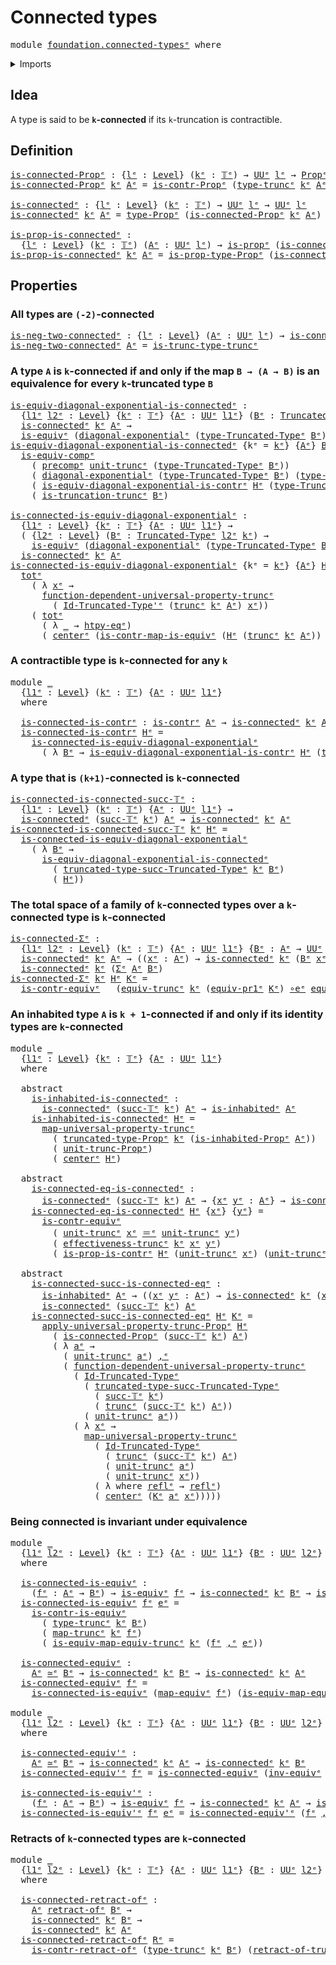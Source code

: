 # Connected types

<pre class="Agda"><a id="28" class="Keyword">module</a> <a id="35" href="foundation.connected-types%25E1%25B5%2589.html" class="Module">foundation.connected-typesᵉ</a> <a id="63" class="Keyword">where</a>
</pre>
<details><summary>Imports</summary>

<pre class="Agda"><a id="119" class="Keyword">open</a> <a id="124" class="Keyword">import</a> <a id="131" href="foundation.contractible-types%25E1%25B5%2589.html" class="Module">foundation.contractible-typesᵉ</a>
<a id="162" class="Keyword">open</a> <a id="167" class="Keyword">import</a> <a id="174" href="foundation.dependent-pair-types%25E1%25B5%2589.html" class="Module">foundation.dependent-pair-typesᵉ</a>
<a id="207" class="Keyword">open</a> <a id="212" class="Keyword">import</a> <a id="219" href="foundation.diagonal-maps-of-types%25E1%25B5%2589.html" class="Module">foundation.diagonal-maps-of-typesᵉ</a>
<a id="254" class="Keyword">open</a> <a id="259" class="Keyword">import</a> <a id="266" href="foundation.function-extensionality%25E1%25B5%2589.html" class="Module">foundation.function-extensionalityᵉ</a>
<a id="302" class="Keyword">open</a> <a id="307" class="Keyword">import</a> <a id="314" href="foundation.functoriality-truncation%25E1%25B5%2589.html" class="Module">foundation.functoriality-truncationᵉ</a>
<a id="351" class="Keyword">open</a> <a id="356" class="Keyword">import</a> <a id="363" href="foundation.inhabited-types%25E1%25B5%2589.html" class="Module">foundation.inhabited-typesᵉ</a>
<a id="391" class="Keyword">open</a> <a id="396" class="Keyword">import</a> <a id="403" href="foundation.propositional-truncations%25E1%25B5%2589.html" class="Module">foundation.propositional-truncationsᵉ</a>
<a id="441" class="Keyword">open</a> <a id="446" class="Keyword">import</a> <a id="453" href="foundation.propositions%25E1%25B5%2589.html" class="Module">foundation.propositionsᵉ</a>
<a id="478" class="Keyword">open</a> <a id="483" class="Keyword">import</a> <a id="490" href="foundation.truncations%25E1%25B5%2589.html" class="Module">foundation.truncationsᵉ</a>
<a id="514" class="Keyword">open</a> <a id="519" class="Keyword">import</a> <a id="526" href="foundation.type-arithmetic-dependent-pair-types%25E1%25B5%2589.html" class="Module">foundation.type-arithmetic-dependent-pair-typesᵉ</a>
<a id="575" class="Keyword">open</a> <a id="580" class="Keyword">import</a> <a id="587" href="foundation.universe-levels%25E1%25B5%2589.html" class="Module">foundation.universe-levelsᵉ</a>

<a id="616" class="Keyword">open</a> <a id="621" class="Keyword">import</a> <a id="628" href="foundation-core.constant-maps%25E1%25B5%2589.html" class="Module">foundation-core.constant-mapsᵉ</a>
<a id="659" class="Keyword">open</a> <a id="664" class="Keyword">import</a> <a id="671" href="foundation-core.contractible-maps%25E1%25B5%2589.html" class="Module">foundation-core.contractible-mapsᵉ</a>
<a id="706" class="Keyword">open</a> <a id="711" class="Keyword">import</a> <a id="718" href="foundation-core.equivalences%25E1%25B5%2589.html" class="Module">foundation-core.equivalencesᵉ</a>
<a id="748" class="Keyword">open</a> <a id="753" class="Keyword">import</a> <a id="760" href="foundation-core.functoriality-dependent-pair-types%25E1%25B5%2589.html" class="Module">foundation-core.functoriality-dependent-pair-typesᵉ</a>
<a id="812" class="Keyword">open</a> <a id="817" class="Keyword">import</a> <a id="824" href="foundation-core.identity-types%25E1%25B5%2589.html" class="Module">foundation-core.identity-typesᵉ</a>
<a id="856" class="Keyword">open</a> <a id="861" class="Keyword">import</a> <a id="868" href="foundation-core.precomposition-functions%25E1%25B5%2589.html" class="Module">foundation-core.precomposition-functionsᵉ</a>
<a id="910" class="Keyword">open</a> <a id="915" class="Keyword">import</a> <a id="922" href="foundation-core.retracts-of-types%25E1%25B5%2589.html" class="Module">foundation-core.retracts-of-typesᵉ</a>
<a id="957" class="Keyword">open</a> <a id="962" class="Keyword">import</a> <a id="969" href="foundation-core.truncated-types%25E1%25B5%2589.html" class="Module">foundation-core.truncated-typesᵉ</a>
<a id="1002" class="Keyword">open</a> <a id="1007" class="Keyword">import</a> <a id="1014" href="foundation-core.truncation-levels%25E1%25B5%2589.html" class="Module">foundation-core.truncation-levelsᵉ</a>
</pre>
</details>

## Idea

A type is said to be **`k`-connected** if its `k`-truncation is contractible.

## Definition

<pre class="Agda"><a id="is-connected-Propᵉ"></a><a id="1177" href="foundation.connected-types%25E1%25B5%2589.html#1177" class="Function">is-connected-Propᵉ</a> <a id="1196" class="Symbol">:</a> <a id="1198" class="Symbol">{</a><a id="1199" href="foundation.connected-types%25E1%25B5%2589.html#1199" class="Bound">lᵉ</a> <a id="1202" class="Symbol">:</a> <a id="1204" href="Agda.Primitive.html#742" class="Postulate">Level</a><a id="1209" class="Symbol">}</a> <a id="1211" class="Symbol">(</a><a id="1212" href="foundation.connected-types%25E1%25B5%2589.html#1212" class="Bound">kᵉ</a> <a id="1215" class="Symbol">:</a> <a id="1217" href="foundation-core.truncation-levels%25E1%25B5%2589.html#523" class="Datatype">𝕋ᵉ</a><a id="1219" class="Symbol">)</a> <a id="1221" class="Symbol">→</a> <a id="1223" href="Agda.Primitive.html#429" class="Primitive">UUᵉ</a> <a id="1227" href="foundation.connected-types%25E1%25B5%2589.html#1199" class="Bound">lᵉ</a> <a id="1230" class="Symbol">→</a> <a id="1232" href="foundation-core.propositions%25E1%25B5%2589.html#1181" class="Function">Propᵉ</a> <a id="1238" href="foundation.connected-types%25E1%25B5%2589.html#1199" class="Bound">lᵉ</a>
<a id="1241" href="foundation.connected-types%25E1%25B5%2589.html#1177" class="Function">is-connected-Propᵉ</a> <a id="1260" href="foundation.connected-types%25E1%25B5%2589.html#1260" class="Bound">kᵉ</a> <a id="1263" href="foundation.connected-types%25E1%25B5%2589.html#1263" class="Bound">Aᵉ</a> <a id="1266" class="Symbol">=</a> <a id="1268" href="foundation.contractible-types%25E1%25B5%2589.html#1077" class="Function">is-contr-Propᵉ</a> <a id="1283" class="Symbol">(</a><a id="1284" href="foundation.truncations%25E1%25B5%2589.html#1320" class="Postulate">type-truncᵉ</a> <a id="1296" href="foundation.connected-types%25E1%25B5%2589.html#1260" class="Bound">kᵉ</a> <a id="1299" href="foundation.connected-types%25E1%25B5%2589.html#1263" class="Bound">Aᵉ</a><a id="1301" class="Symbol">)</a>

<a id="is-connectedᵉ"></a><a id="1304" href="foundation.connected-types%25E1%25B5%2589.html#1304" class="Function">is-connectedᵉ</a> <a id="1318" class="Symbol">:</a> <a id="1320" class="Symbol">{</a><a id="1321" href="foundation.connected-types%25E1%25B5%2589.html#1321" class="Bound">lᵉ</a> <a id="1324" class="Symbol">:</a> <a id="1326" href="Agda.Primitive.html#742" class="Postulate">Level</a><a id="1331" class="Symbol">}</a> <a id="1333" class="Symbol">(</a><a id="1334" href="foundation.connected-types%25E1%25B5%2589.html#1334" class="Bound">kᵉ</a> <a id="1337" class="Symbol">:</a> <a id="1339" href="foundation-core.truncation-levels%25E1%25B5%2589.html#523" class="Datatype">𝕋ᵉ</a><a id="1341" class="Symbol">)</a> <a id="1343" class="Symbol">→</a> <a id="1345" href="Agda.Primitive.html#429" class="Primitive">UUᵉ</a> <a id="1349" href="foundation.connected-types%25E1%25B5%2589.html#1321" class="Bound">lᵉ</a> <a id="1352" class="Symbol">→</a> <a id="1354" href="Agda.Primitive.html#429" class="Primitive">UUᵉ</a> <a id="1358" href="foundation.connected-types%25E1%25B5%2589.html#1321" class="Bound">lᵉ</a>
<a id="1361" href="foundation.connected-types%25E1%25B5%2589.html#1304" class="Function">is-connectedᵉ</a> <a id="1375" href="foundation.connected-types%25E1%25B5%2589.html#1375" class="Bound">kᵉ</a> <a id="1378" href="foundation.connected-types%25E1%25B5%2589.html#1378" class="Bound">Aᵉ</a> <a id="1381" class="Symbol">=</a> <a id="1383" href="foundation-core.propositions%25E1%25B5%2589.html#1288" class="Function">type-Propᵉ</a> <a id="1394" class="Symbol">(</a><a id="1395" href="foundation.connected-types%25E1%25B5%2589.html#1177" class="Function">is-connected-Propᵉ</a> <a id="1414" href="foundation.connected-types%25E1%25B5%2589.html#1375" class="Bound">kᵉ</a> <a id="1417" href="foundation.connected-types%25E1%25B5%2589.html#1378" class="Bound">Aᵉ</a><a id="1419" class="Symbol">)</a>

<a id="is-prop-is-connectedᵉ"></a><a id="1422" href="foundation.connected-types%25E1%25B5%2589.html#1422" class="Function">is-prop-is-connectedᵉ</a> <a id="1444" class="Symbol">:</a>
  <a id="1448" class="Symbol">{</a><a id="1449" href="foundation.connected-types%25E1%25B5%2589.html#1449" class="Bound">lᵉ</a> <a id="1452" class="Symbol">:</a> <a id="1454" href="Agda.Primitive.html#742" class="Postulate">Level</a><a id="1459" class="Symbol">}</a> <a id="1461" class="Symbol">(</a><a id="1462" href="foundation.connected-types%25E1%25B5%2589.html#1462" class="Bound">kᵉ</a> <a id="1465" class="Symbol">:</a> <a id="1467" href="foundation-core.truncation-levels%25E1%25B5%2589.html#523" class="Datatype">𝕋ᵉ</a><a id="1469" class="Symbol">)</a> <a id="1471" class="Symbol">(</a><a id="1472" href="foundation.connected-types%25E1%25B5%2589.html#1472" class="Bound">Aᵉ</a> <a id="1475" class="Symbol">:</a> <a id="1477" href="Agda.Primitive.html#429" class="Primitive">UUᵉ</a> <a id="1481" href="foundation.connected-types%25E1%25B5%2589.html#1449" class="Bound">lᵉ</a><a id="1483" class="Symbol">)</a> <a id="1485" class="Symbol">→</a> <a id="1487" href="foundation-core.propositions%25E1%25B5%2589.html#1041" class="Function">is-propᵉ</a> <a id="1496" class="Symbol">(</a><a id="1497" href="foundation.connected-types%25E1%25B5%2589.html#1304" class="Function">is-connectedᵉ</a> <a id="1511" href="foundation.connected-types%25E1%25B5%2589.html#1462" class="Bound">kᵉ</a> <a id="1514" href="foundation.connected-types%25E1%25B5%2589.html#1472" class="Bound">Aᵉ</a><a id="1516" class="Symbol">)</a>
<a id="1518" href="foundation.connected-types%25E1%25B5%2589.html#1422" class="Function">is-prop-is-connectedᵉ</a> <a id="1540" href="foundation.connected-types%25E1%25B5%2589.html#1540" class="Bound">kᵉ</a> <a id="1543" href="foundation.connected-types%25E1%25B5%2589.html#1543" class="Bound">Aᵉ</a> <a id="1546" class="Symbol">=</a> <a id="1548" href="foundation-core.propositions%25E1%25B5%2589.html#1361" class="Function">is-prop-type-Propᵉ</a> <a id="1567" class="Symbol">(</a><a id="1568" href="foundation.connected-types%25E1%25B5%2589.html#1177" class="Function">is-connected-Propᵉ</a> <a id="1587" href="foundation.connected-types%25E1%25B5%2589.html#1540" class="Bound">kᵉ</a> <a id="1590" href="foundation.connected-types%25E1%25B5%2589.html#1543" class="Bound">Aᵉ</a><a id="1592" class="Symbol">)</a>
</pre>
## Properties

### All types are `(-2)`-connected

<pre class="Agda"><a id="is-neg-two-connectedᵉ"></a><a id="1658" href="foundation.connected-types%25E1%25B5%2589.html#1658" class="Function">is-neg-two-connectedᵉ</a> <a id="1680" class="Symbol">:</a> <a id="1682" class="Symbol">{</a><a id="1683" href="foundation.connected-types%25E1%25B5%2589.html#1683" class="Bound">lᵉ</a> <a id="1686" class="Symbol">:</a> <a id="1688" href="Agda.Primitive.html#742" class="Postulate">Level</a><a id="1693" class="Symbol">}</a> <a id="1695" class="Symbol">(</a><a id="1696" href="foundation.connected-types%25E1%25B5%2589.html#1696" class="Bound">Aᵉ</a> <a id="1699" class="Symbol">:</a> <a id="1701" href="Agda.Primitive.html#429" class="Primitive">UUᵉ</a> <a id="1705" href="foundation.connected-types%25E1%25B5%2589.html#1683" class="Bound">lᵉ</a><a id="1707" class="Symbol">)</a> <a id="1709" class="Symbol">→</a> <a id="1711" href="foundation.connected-types%25E1%25B5%2589.html#1304" class="Function">is-connectedᵉ</a> <a id="1725" href="foundation-core.truncation-levels%25E1%25B5%2589.html#546" class="InductiveConstructor">neg-two-𝕋ᵉ</a> <a id="1736" href="foundation.connected-types%25E1%25B5%2589.html#1696" class="Bound">Aᵉ</a>
<a id="1739" href="foundation.connected-types%25E1%25B5%2589.html#1658" class="Function">is-neg-two-connectedᵉ</a> <a id="1761" href="foundation.connected-types%25E1%25B5%2589.html#1761" class="Bound">Aᵉ</a> <a id="1764" class="Symbol">=</a> <a id="1766" href="foundation.truncations%25E1%25B5%2589.html#1388" class="Postulate">is-trunc-type-truncᵉ</a>
</pre>
### A type `A` is `k`-connected if and only if the map `B → (A → B)` is an equivalence for every `k`-truncated type `B`

<pre class="Agda"><a id="is-equiv-diagonal-exponential-is-connectedᵉ"></a><a id="1921" href="foundation.connected-types%25E1%25B5%2589.html#1921" class="Function">is-equiv-diagonal-exponential-is-connectedᵉ</a> <a id="1965" class="Symbol">:</a>
  <a id="1969" class="Symbol">{</a><a id="1970" href="foundation.connected-types%25E1%25B5%2589.html#1970" class="Bound">l1ᵉ</a> <a id="1974" href="foundation.connected-types%25E1%25B5%2589.html#1974" class="Bound">l2ᵉ</a> <a id="1978" class="Symbol">:</a> <a id="1980" href="Agda.Primitive.html#742" class="Postulate">Level</a><a id="1985" class="Symbol">}</a> <a id="1987" class="Symbol">{</a><a id="1988" href="foundation.connected-types%25E1%25B5%2589.html#1988" class="Bound">kᵉ</a> <a id="1991" class="Symbol">:</a> <a id="1993" href="foundation-core.truncation-levels%25E1%25B5%2589.html#523" class="Datatype">𝕋ᵉ</a><a id="1995" class="Symbol">}</a> <a id="1997" class="Symbol">{</a><a id="1998" href="foundation.connected-types%25E1%25B5%2589.html#1998" class="Bound">Aᵉ</a> <a id="2001" class="Symbol">:</a> <a id="2003" href="Agda.Primitive.html#429" class="Primitive">UUᵉ</a> <a id="2007" href="foundation.connected-types%25E1%25B5%2589.html#1970" class="Bound">l1ᵉ</a><a id="2010" class="Symbol">}</a> <a id="2012" class="Symbol">(</a><a id="2013" href="foundation.connected-types%25E1%25B5%2589.html#2013" class="Bound">Bᵉ</a> <a id="2016" class="Symbol">:</a> <a id="2018" href="foundation-core.truncated-types%25E1%25B5%2589.html#1597" class="Function">Truncated-Typeᵉ</a> <a id="2034" href="foundation.connected-types%25E1%25B5%2589.html#1974" class="Bound">l2ᵉ</a> <a id="2038" href="foundation.connected-types%25E1%25B5%2589.html#1988" class="Bound">kᵉ</a><a id="2040" class="Symbol">)</a> <a id="2042" class="Symbol">→</a>
  <a id="2046" href="foundation.connected-types%25E1%25B5%2589.html#1304" class="Function">is-connectedᵉ</a> <a id="2060" href="foundation.connected-types%25E1%25B5%2589.html#1988" class="Bound">kᵉ</a> <a id="2063" href="foundation.connected-types%25E1%25B5%2589.html#1998" class="Bound">Aᵉ</a> <a id="2066" class="Symbol">→</a>
  <a id="2070" href="foundation-core.equivalences%25E1%25B5%2589.html#1553" class="Function">is-equivᵉ</a> <a id="2080" class="Symbol">(</a><a id="2081" href="foundation.diagonal-maps-of-types%25E1%25B5%2589.html#1435" class="Function">diagonal-exponentialᵉ</a> <a id="2103" class="Symbol">(</a><a id="2104" href="foundation-core.truncated-types%25E1%25B5%2589.html#1746" class="Function">type-Truncated-Typeᵉ</a> <a id="2125" href="foundation.connected-types%25E1%25B5%2589.html#2013" class="Bound">Bᵉ</a><a id="2127" class="Symbol">)</a> <a id="2129" href="foundation.connected-types%25E1%25B5%2589.html#1998" class="Bound">Aᵉ</a><a id="2131" class="Symbol">)</a>
<a id="2133" href="foundation.connected-types%25E1%25B5%2589.html#1921" class="Function">is-equiv-diagonal-exponential-is-connectedᵉ</a> <a id="2177" class="Symbol">{</a><a id="2178" class="Argument">kᵉ</a> <a id="2181" class="Symbol">=</a> <a id="2183" href="foundation.connected-types%25E1%25B5%2589.html#2183" class="Bound">kᵉ</a><a id="2185" class="Symbol">}</a> <a id="2187" class="Symbol">{</a><a id="2188" href="foundation.connected-types%25E1%25B5%2589.html#2188" class="Bound">Aᵉ</a><a id="2190" class="Symbol">}</a> <a id="2192" href="foundation.connected-types%25E1%25B5%2589.html#2192" class="Bound">Bᵉ</a> <a id="2195" href="foundation.connected-types%25E1%25B5%2589.html#2195" class="Bound">Hᵉ</a> <a id="2198" class="Symbol">=</a>
  <a id="2202" href="foundation-core.equivalences%25E1%25B5%2589.html#13664" class="Function">is-equiv-compᵉ</a>
    <a id="2221" class="Symbol">(</a> <a id="2223" href="foundation-core.precomposition-functions%25E1%25B5%2589.html#600" class="Function">precompᵉ</a> <a id="2232" href="foundation.truncations%25E1%25B5%2589.html#1649" class="Postulate">unit-truncᵉ</a> <a id="2244" class="Symbol">(</a><a id="2245" href="foundation-core.truncated-types%25E1%25B5%2589.html#1746" class="Function">type-Truncated-Typeᵉ</a> <a id="2266" href="foundation.connected-types%25E1%25B5%2589.html#2192" class="Bound">Bᵉ</a><a id="2268" class="Symbol">))</a>
    <a id="2275" class="Symbol">(</a> <a id="2277" href="foundation.diagonal-maps-of-types%25E1%25B5%2589.html#1435" class="Function">diagonal-exponentialᵉ</a> <a id="2299" class="Symbol">(</a><a id="2300" href="foundation-core.truncated-types%25E1%25B5%2589.html#1746" class="Function">type-Truncated-Typeᵉ</a> <a id="2321" href="foundation.connected-types%25E1%25B5%2589.html#2192" class="Bound">Bᵉ</a><a id="2323" class="Symbol">)</a> <a id="2325" class="Symbol">(</a><a id="2326" href="foundation.truncations%25E1%25B5%2589.html#1320" class="Postulate">type-truncᵉ</a> <a id="2338" href="foundation.connected-types%25E1%25B5%2589.html#2183" class="Bound">kᵉ</a> <a id="2341" href="foundation.connected-types%25E1%25B5%2589.html#2188" class="Bound">Aᵉ</a><a id="2343" class="Symbol">))</a>
    <a id="2350" class="Symbol">(</a> <a id="2352" href="foundation.contractible-types%25E1%25B5%2589.html#6078" class="Function">is-equiv-diagonal-exponential-is-contrᵉ</a> <a id="2392" href="foundation.connected-types%25E1%25B5%2589.html#2195" class="Bound">Hᵉ</a> <a id="2395" class="Symbol">(</a><a id="2396" href="foundation-core.truncated-types%25E1%25B5%2589.html#1746" class="Function">type-Truncated-Typeᵉ</a> <a id="2417" href="foundation.connected-types%25E1%25B5%2589.html#2192" class="Bound">Bᵉ</a><a id="2419" class="Symbol">))</a>
    <a id="2426" class="Symbol">(</a> <a id="2428" href="foundation.truncations%25E1%25B5%2589.html#1738" class="Postulate">is-truncation-truncᵉ</a> <a id="2449" href="foundation.connected-types%25E1%25B5%2589.html#2192" class="Bound">Bᵉ</a><a id="2451" class="Symbol">)</a>

<a id="is-connected-is-equiv-diagonal-exponentialᵉ"></a><a id="2454" href="foundation.connected-types%25E1%25B5%2589.html#2454" class="Function">is-connected-is-equiv-diagonal-exponentialᵉ</a> <a id="2498" class="Symbol">:</a>
  <a id="2502" class="Symbol">{</a><a id="2503" href="foundation.connected-types%25E1%25B5%2589.html#2503" class="Bound">l1ᵉ</a> <a id="2507" class="Symbol">:</a> <a id="2509" href="Agda.Primitive.html#742" class="Postulate">Level</a><a id="2514" class="Symbol">}</a> <a id="2516" class="Symbol">{</a><a id="2517" href="foundation.connected-types%25E1%25B5%2589.html#2517" class="Bound">kᵉ</a> <a id="2520" class="Symbol">:</a> <a id="2522" href="foundation-core.truncation-levels%25E1%25B5%2589.html#523" class="Datatype">𝕋ᵉ</a><a id="2524" class="Symbol">}</a> <a id="2526" class="Symbol">{</a><a id="2527" href="foundation.connected-types%25E1%25B5%2589.html#2527" class="Bound">Aᵉ</a> <a id="2530" class="Symbol">:</a> <a id="2532" href="Agda.Primitive.html#429" class="Primitive">UUᵉ</a> <a id="2536" href="foundation.connected-types%25E1%25B5%2589.html#2503" class="Bound">l1ᵉ</a><a id="2539" class="Symbol">}</a> <a id="2541" class="Symbol">→</a>
  <a id="2545" class="Symbol">(</a> <a id="2547" class="Symbol">{</a><a id="2548" href="foundation.connected-types%25E1%25B5%2589.html#2548" class="Bound">l2ᵉ</a> <a id="2552" class="Symbol">:</a> <a id="2554" href="Agda.Primitive.html#742" class="Postulate">Level</a><a id="2559" class="Symbol">}</a> <a id="2561" class="Symbol">(</a><a id="2562" href="foundation.connected-types%25E1%25B5%2589.html#2562" class="Bound">Bᵉ</a> <a id="2565" class="Symbol">:</a> <a id="2567" href="foundation-core.truncated-types%25E1%25B5%2589.html#1597" class="Function">Truncated-Typeᵉ</a> <a id="2583" href="foundation.connected-types%25E1%25B5%2589.html#2548" class="Bound">l2ᵉ</a> <a id="2587" href="foundation.connected-types%25E1%25B5%2589.html#2517" class="Bound">kᵉ</a><a id="2589" class="Symbol">)</a> <a id="2591" class="Symbol">→</a>
    <a id="2597" href="foundation-core.equivalences%25E1%25B5%2589.html#1553" class="Function">is-equivᵉ</a> <a id="2607" class="Symbol">(</a><a id="2608" href="foundation.diagonal-maps-of-types%25E1%25B5%2589.html#1435" class="Function">diagonal-exponentialᵉ</a> <a id="2630" class="Symbol">(</a><a id="2631" href="foundation-core.truncated-types%25E1%25B5%2589.html#1746" class="Function">type-Truncated-Typeᵉ</a> <a id="2652" href="foundation.connected-types%25E1%25B5%2589.html#2562" class="Bound">Bᵉ</a><a id="2654" class="Symbol">)</a> <a id="2656" href="foundation.connected-types%25E1%25B5%2589.html#2527" class="Bound">Aᵉ</a><a id="2658" class="Symbol">))</a> <a id="2661" class="Symbol">→</a>
  <a id="2665" href="foundation.connected-types%25E1%25B5%2589.html#1304" class="Function">is-connectedᵉ</a> <a id="2679" href="foundation.connected-types%25E1%25B5%2589.html#2517" class="Bound">kᵉ</a> <a id="2682" href="foundation.connected-types%25E1%25B5%2589.html#2527" class="Bound">Aᵉ</a>
<a id="2685" href="foundation.connected-types%25E1%25B5%2589.html#2454" class="Function">is-connected-is-equiv-diagonal-exponentialᵉ</a> <a id="2729" class="Symbol">{</a><a id="2730" class="Argument">kᵉ</a> <a id="2733" class="Symbol">=</a> <a id="2735" href="foundation.connected-types%25E1%25B5%2589.html#2735" class="Bound">kᵉ</a><a id="2737" class="Symbol">}</a> <a id="2739" class="Symbol">{</a><a id="2740" href="foundation.connected-types%25E1%25B5%2589.html#2740" class="Bound">Aᵉ</a><a id="2742" class="Symbol">}</a> <a id="2744" href="foundation.connected-types%25E1%25B5%2589.html#2744" class="Bound">Hᵉ</a> <a id="2747" class="Symbol">=</a>
  <a id="2751" href="foundation-core.functoriality-dependent-pair-types%25E1%25B5%2589.html#1600" class="Function">totᵉ</a>
    <a id="2760" class="Symbol">(</a> <a id="2762" class="Symbol">λ</a> <a id="2764" href="foundation.connected-types%25E1%25B5%2589.html#2764" class="Bound">xᵉ</a> <a id="2767" class="Symbol">→</a>
      <a id="2775" href="foundation.truncations%25E1%25B5%2589.html#5427" class="Function">function-dependent-universal-property-truncᵉ</a>
        <a id="2828" class="Symbol">(</a> <a id="2830" href="foundation-core.truncated-types%25E1%25B5%2589.html#3478" class="Function">Id-Truncated-Type&#39;ᵉ</a> <a id="2850" class="Symbol">(</a><a id="2851" href="foundation.truncations%25E1%25B5%2589.html#1488" class="Function">truncᵉ</a> <a id="2858" href="foundation.connected-types%25E1%25B5%2589.html#2735" class="Bound">kᵉ</a> <a id="2861" href="foundation.connected-types%25E1%25B5%2589.html#2740" class="Bound">Aᵉ</a><a id="2863" class="Symbol">)</a> <a id="2865" href="foundation.connected-types%25E1%25B5%2589.html#2764" class="Bound">xᵉ</a><a id="2867" class="Symbol">))</a>
    <a id="2874" class="Symbol">(</a> <a id="2876" href="foundation-core.functoriality-dependent-pair-types%25E1%25B5%2589.html#1600" class="Function">totᵉ</a>
      <a id="2887" class="Symbol">(</a> <a id="2889" class="Symbol">λ</a> <a id="2891" href="foundation.connected-types%25E1%25B5%2589.html#2891" class="Bound">_</a> <a id="2893" class="Symbol">→</a> <a id="2895" href="foundation.function-extensionality%25E1%25B5%2589.html#1919" class="Function">htpy-eqᵉ</a><a id="2903" class="Symbol">)</a>
      <a id="2911" class="Symbol">(</a> <a id="2913" href="foundation-core.contractible-types%25E1%25B5%2589.html#1016" class="Function">centerᵉ</a> <a id="2921" class="Symbol">(</a><a id="2922" href="foundation-core.contractible-maps%25E1%25B5%2589.html#4003" class="Function">is-contr-map-is-equivᵉ</a> <a id="2945" class="Symbol">(</a><a id="2946" href="foundation.connected-types%25E1%25B5%2589.html#2744" class="Bound">Hᵉ</a> <a id="2949" class="Symbol">(</a><a id="2950" href="foundation.truncations%25E1%25B5%2589.html#1488" class="Function">truncᵉ</a> <a id="2957" href="foundation.connected-types%25E1%25B5%2589.html#2735" class="Bound">kᵉ</a> <a id="2960" href="foundation.connected-types%25E1%25B5%2589.html#2740" class="Bound">Aᵉ</a><a id="2962" class="Symbol">))</a> <a id="2965" href="foundation.truncations%25E1%25B5%2589.html#1649" class="Postulate">unit-truncᵉ</a><a id="2976" class="Symbol">)))</a>
</pre>
### A contractible type is `k`-connected for any `k`

<pre class="Agda"><a id="3047" class="Keyword">module</a> <a id="3054" href="foundation.connected-types%25E1%25B5%2589.html#3054" class="Module">_</a>
  <a id="3058" class="Symbol">{</a><a id="3059" href="foundation.connected-types%25E1%25B5%2589.html#3059" class="Bound">l1ᵉ</a> <a id="3063" class="Symbol">:</a> <a id="3065" href="Agda.Primitive.html#742" class="Postulate">Level</a><a id="3070" class="Symbol">}</a> <a id="3072" class="Symbol">(</a><a id="3073" href="foundation.connected-types%25E1%25B5%2589.html#3073" class="Bound">kᵉ</a> <a id="3076" class="Symbol">:</a> <a id="3078" href="foundation-core.truncation-levels%25E1%25B5%2589.html#523" class="Datatype">𝕋ᵉ</a><a id="3080" class="Symbol">)</a> <a id="3082" class="Symbol">{</a><a id="3083" href="foundation.connected-types%25E1%25B5%2589.html#3083" class="Bound">Aᵉ</a> <a id="3086" class="Symbol">:</a> <a id="3088" href="Agda.Primitive.html#429" class="Primitive">UUᵉ</a> <a id="3092" href="foundation.connected-types%25E1%25B5%2589.html#3059" class="Bound">l1ᵉ</a><a id="3095" class="Symbol">}</a>
  <a id="3099" class="Keyword">where</a>

  <a id="3108" href="foundation.connected-types%25E1%25B5%2589.html#3108" class="Function">is-connected-is-contrᵉ</a> <a id="3131" class="Symbol">:</a> <a id="3133" href="foundation-core.contractible-types%25E1%25B5%2589.html#908" class="Function">is-contrᵉ</a> <a id="3143" href="foundation.connected-types%25E1%25B5%2589.html#3083" class="Bound">Aᵉ</a> <a id="3146" class="Symbol">→</a> <a id="3148" href="foundation.connected-types%25E1%25B5%2589.html#1304" class="Function">is-connectedᵉ</a> <a id="3162" href="foundation.connected-types%25E1%25B5%2589.html#3073" class="Bound">kᵉ</a> <a id="3165" href="foundation.connected-types%25E1%25B5%2589.html#3083" class="Bound">Aᵉ</a>
  <a id="3170" href="foundation.connected-types%25E1%25B5%2589.html#3108" class="Function">is-connected-is-contrᵉ</a> <a id="3193" href="foundation.connected-types%25E1%25B5%2589.html#3193" class="Bound">Hᵉ</a> <a id="3196" class="Symbol">=</a>
    <a id="3202" href="foundation.connected-types%25E1%25B5%2589.html#2454" class="Function">is-connected-is-equiv-diagonal-exponentialᵉ</a>
      <a id="3252" class="Symbol">(</a> <a id="3254" class="Symbol">λ</a> <a id="3256" href="foundation.connected-types%25E1%25B5%2589.html#3256" class="Bound">Bᵉ</a> <a id="3259" class="Symbol">→</a> <a id="3261" href="foundation.contractible-types%25E1%25B5%2589.html#6078" class="Function">is-equiv-diagonal-exponential-is-contrᵉ</a> <a id="3301" href="foundation.connected-types%25E1%25B5%2589.html#3193" class="Bound">Hᵉ</a> <a id="3304" class="Symbol">(</a><a id="3305" href="foundation-core.truncated-types%25E1%25B5%2589.html#1746" class="Function">type-Truncated-Typeᵉ</a> <a id="3326" href="foundation.connected-types%25E1%25B5%2589.html#3256" class="Bound">Bᵉ</a><a id="3328" class="Symbol">))</a>
</pre>
### A type that is `(k+1)`-connected is `k`-connected

<pre class="Agda"><a id="is-connected-is-connected-succ-𝕋ᵉ"></a><a id="3399" href="foundation.connected-types%25E1%25B5%2589.html#3399" class="Function">is-connected-is-connected-succ-𝕋ᵉ</a> <a id="3433" class="Symbol">:</a>
  <a id="3437" class="Symbol">{</a><a id="3438" href="foundation.connected-types%25E1%25B5%2589.html#3438" class="Bound">l1ᵉ</a> <a id="3442" class="Symbol">:</a> <a id="3444" href="Agda.Primitive.html#742" class="Postulate">Level</a><a id="3449" class="Symbol">}</a> <a id="3451" class="Symbol">(</a><a id="3452" href="foundation.connected-types%25E1%25B5%2589.html#3452" class="Bound">kᵉ</a> <a id="3455" class="Symbol">:</a> <a id="3457" href="foundation-core.truncation-levels%25E1%25B5%2589.html#523" class="Datatype">𝕋ᵉ</a><a id="3459" class="Symbol">)</a> <a id="3461" class="Symbol">{</a><a id="3462" href="foundation.connected-types%25E1%25B5%2589.html#3462" class="Bound">Aᵉ</a> <a id="3465" class="Symbol">:</a> <a id="3467" href="Agda.Primitive.html#429" class="Primitive">UUᵉ</a> <a id="3471" href="foundation.connected-types%25E1%25B5%2589.html#3438" class="Bound">l1ᵉ</a><a id="3474" class="Symbol">}</a> <a id="3476" class="Symbol">→</a>
  <a id="3480" href="foundation.connected-types%25E1%25B5%2589.html#1304" class="Function">is-connectedᵉ</a> <a id="3494" class="Symbol">(</a><a id="3495" href="foundation-core.truncation-levels%25E1%25B5%2589.html#564" class="InductiveConstructor">succ-𝕋ᵉ</a> <a id="3503" href="foundation.connected-types%25E1%25B5%2589.html#3452" class="Bound">kᵉ</a><a id="3505" class="Symbol">)</a> <a id="3507" href="foundation.connected-types%25E1%25B5%2589.html#3462" class="Bound">Aᵉ</a> <a id="3510" class="Symbol">→</a> <a id="3512" href="foundation.connected-types%25E1%25B5%2589.html#1304" class="Function">is-connectedᵉ</a> <a id="3526" href="foundation.connected-types%25E1%25B5%2589.html#3452" class="Bound">kᵉ</a> <a id="3529" href="foundation.connected-types%25E1%25B5%2589.html#3462" class="Bound">Aᵉ</a>
<a id="3532" href="foundation.connected-types%25E1%25B5%2589.html#3399" class="Function">is-connected-is-connected-succ-𝕋ᵉ</a> <a id="3566" href="foundation.connected-types%25E1%25B5%2589.html#3566" class="Bound">kᵉ</a> <a id="3569" href="foundation.connected-types%25E1%25B5%2589.html#3569" class="Bound">Hᵉ</a> <a id="3572" class="Symbol">=</a>
  <a id="3576" href="foundation.connected-types%25E1%25B5%2589.html#2454" class="Function">is-connected-is-equiv-diagonal-exponentialᵉ</a>
    <a id="3624" class="Symbol">(</a> <a id="3626" class="Symbol">λ</a> <a id="3628" href="foundation.connected-types%25E1%25B5%2589.html#3628" class="Bound">Bᵉ</a> <a id="3631" class="Symbol">→</a>
      <a id="3639" href="foundation.connected-types%25E1%25B5%2589.html#1921" class="Function">is-equiv-diagonal-exponential-is-connectedᵉ</a>
        <a id="3691" class="Symbol">(</a> <a id="3693" href="foundation-core.truncated-types%25E1%25B5%2589.html#2435" class="Function">truncated-type-succ-Truncated-Typeᵉ</a> <a id="3729" href="foundation.connected-types%25E1%25B5%2589.html#3566" class="Bound">kᵉ</a> <a id="3732" href="foundation.connected-types%25E1%25B5%2589.html#3628" class="Bound">Bᵉ</a><a id="3734" class="Symbol">)</a>
        <a id="3744" class="Symbol">(</a> <a id="3746" href="foundation.connected-types%25E1%25B5%2589.html#3569" class="Bound">Hᵉ</a><a id="3748" class="Symbol">))</a>
</pre>
### The total space of a family of `k`-connected types over a `k`-connected type is `k`-connected

<pre class="Agda"><a id="is-connected-Σᵉ"></a><a id="3863" href="foundation.connected-types%25E1%25B5%2589.html#3863" class="Function">is-connected-Σᵉ</a> <a id="3879" class="Symbol">:</a>
  <a id="3883" class="Symbol">{</a><a id="3884" href="foundation.connected-types%25E1%25B5%2589.html#3884" class="Bound">l1ᵉ</a> <a id="3888" href="foundation.connected-types%25E1%25B5%2589.html#3888" class="Bound">l2ᵉ</a> <a id="3892" class="Symbol">:</a> <a id="3894" href="Agda.Primitive.html#742" class="Postulate">Level</a><a id="3899" class="Symbol">}</a> <a id="3901" class="Symbol">(</a><a id="3902" href="foundation.connected-types%25E1%25B5%2589.html#3902" class="Bound">kᵉ</a> <a id="3905" class="Symbol">:</a> <a id="3907" href="foundation-core.truncation-levels%25E1%25B5%2589.html#523" class="Datatype">𝕋ᵉ</a><a id="3909" class="Symbol">)</a> <a id="3911" class="Symbol">{</a><a id="3912" href="foundation.connected-types%25E1%25B5%2589.html#3912" class="Bound">Aᵉ</a> <a id="3915" class="Symbol">:</a> <a id="3917" href="Agda.Primitive.html#429" class="Primitive">UUᵉ</a> <a id="3921" href="foundation.connected-types%25E1%25B5%2589.html#3884" class="Bound">l1ᵉ</a><a id="3924" class="Symbol">}</a> <a id="3926" class="Symbol">{</a><a id="3927" href="foundation.connected-types%25E1%25B5%2589.html#3927" class="Bound">Bᵉ</a> <a id="3930" class="Symbol">:</a> <a id="3932" href="foundation.connected-types%25E1%25B5%2589.html#3912" class="Bound">Aᵉ</a> <a id="3935" class="Symbol">→</a> <a id="3937" href="Agda.Primitive.html#429" class="Primitive">UUᵉ</a> <a id="3941" href="foundation.connected-types%25E1%25B5%2589.html#3888" class="Bound">l2ᵉ</a><a id="3944" class="Symbol">}</a> <a id="3946" class="Symbol">→</a>
  <a id="3950" href="foundation.connected-types%25E1%25B5%2589.html#1304" class="Function">is-connectedᵉ</a> <a id="3964" href="foundation.connected-types%25E1%25B5%2589.html#3902" class="Bound">kᵉ</a> <a id="3967" href="foundation.connected-types%25E1%25B5%2589.html#3912" class="Bound">Aᵉ</a> <a id="3970" class="Symbol">→</a> <a id="3972" class="Symbol">((</a><a id="3974" href="foundation.connected-types%25E1%25B5%2589.html#3974" class="Bound">xᵉ</a> <a id="3977" class="Symbol">:</a> <a id="3979" href="foundation.connected-types%25E1%25B5%2589.html#3912" class="Bound">Aᵉ</a><a id="3981" class="Symbol">)</a> <a id="3983" class="Symbol">→</a> <a id="3985" href="foundation.connected-types%25E1%25B5%2589.html#1304" class="Function">is-connectedᵉ</a> <a id="3999" href="foundation.connected-types%25E1%25B5%2589.html#3902" class="Bound">kᵉ</a> <a id="4002" class="Symbol">(</a><a id="4003" href="foundation.connected-types%25E1%25B5%2589.html#3927" class="Bound">Bᵉ</a> <a id="4006" href="foundation.connected-types%25E1%25B5%2589.html#3974" class="Bound">xᵉ</a><a id="4008" class="Symbol">))</a> <a id="4011" class="Symbol">→</a>
  <a id="4015" href="foundation.connected-types%25E1%25B5%2589.html#1304" class="Function">is-connectedᵉ</a> <a id="4029" href="foundation.connected-types%25E1%25B5%2589.html#3902" class="Bound">kᵉ</a> <a id="4032" class="Symbol">(</a><a id="4033" href="foundation.dependent-pair-types%25E1%25B5%2589.html#585" class="Record">Σᵉ</a> <a id="4036" href="foundation.connected-types%25E1%25B5%2589.html#3912" class="Bound">Aᵉ</a> <a id="4039" href="foundation.connected-types%25E1%25B5%2589.html#3927" class="Bound">Bᵉ</a><a id="4041" class="Symbol">)</a>
<a id="4043" href="foundation.connected-types%25E1%25B5%2589.html#3863" class="Function">is-connected-Σᵉ</a> <a id="4059" href="foundation.connected-types%25E1%25B5%2589.html#4059" class="Bound">kᵉ</a> <a id="4062" href="foundation.connected-types%25E1%25B5%2589.html#4062" class="Bound">Hᵉ</a> <a id="4065" href="foundation.connected-types%25E1%25B5%2589.html#4065" class="Bound">Kᵉ</a> <a id="4068" class="Symbol">=</a>
  <a id="4072" href="foundation-core.contractible-types%25E1%25B5%2589.html#2606" class="Function">is-contr-equivᵉ</a> <a id="4088" class="Symbol">_</a> <a id="4090" class="Symbol">(</a><a id="4091" href="foundation.functoriality-truncation%25E1%25B5%2589.html#4311" class="Function">equiv-truncᵉ</a> <a id="4104" href="foundation.connected-types%25E1%25B5%2589.html#4059" class="Bound">kᵉ</a> <a id="4107" class="Symbol">(</a><a id="4108" href="foundation.type-arithmetic-dependent-pair-types%25E1%25B5%2589.html#3872" class="Function">equiv-pr1ᵉ</a> <a id="4119" href="foundation.connected-types%25E1%25B5%2589.html#4065" class="Bound">Kᵉ</a><a id="4121" class="Symbol">)</a> <a id="4123" href="foundation-core.equivalences%25E1%25B5%2589.html#14156" class="Function Operator">∘eᵉ</a> <a id="4127" href="foundation.truncations%25E1%25B5%2589.html#19865" class="Function">equiv-trunc-Σᵉ</a> <a id="4142" href="foundation.connected-types%25E1%25B5%2589.html#4059" class="Bound">kᵉ</a><a id="4144" class="Symbol">)</a> <a id="4146" href="foundation.connected-types%25E1%25B5%2589.html#4062" class="Bound">Hᵉ</a>
</pre>
### An inhabited type `A` is `k + 1`-connected if and only if its identity types are `k`-connected

<pre class="Agda"><a id="4262" class="Keyword">module</a> <a id="4269" href="foundation.connected-types%25E1%25B5%2589.html#4269" class="Module">_</a>
  <a id="4273" class="Symbol">{</a><a id="4274" href="foundation.connected-types%25E1%25B5%2589.html#4274" class="Bound">l1ᵉ</a> <a id="4278" class="Symbol">:</a> <a id="4280" href="Agda.Primitive.html#742" class="Postulate">Level</a><a id="4285" class="Symbol">}</a> <a id="4287" class="Symbol">{</a><a id="4288" href="foundation.connected-types%25E1%25B5%2589.html#4288" class="Bound">kᵉ</a> <a id="4291" class="Symbol">:</a> <a id="4293" href="foundation-core.truncation-levels%25E1%25B5%2589.html#523" class="Datatype">𝕋ᵉ</a><a id="4295" class="Symbol">}</a> <a id="4297" class="Symbol">{</a><a id="4298" href="foundation.connected-types%25E1%25B5%2589.html#4298" class="Bound">Aᵉ</a> <a id="4301" class="Symbol">:</a> <a id="4303" href="Agda.Primitive.html#429" class="Primitive">UUᵉ</a> <a id="4307" href="foundation.connected-types%25E1%25B5%2589.html#4274" class="Bound">l1ᵉ</a><a id="4310" class="Symbol">}</a>
  <a id="4314" class="Keyword">where</a>

  <a id="4323" class="Keyword">abstract</a>
    <a id="4336" href="foundation.connected-types%25E1%25B5%2589.html#4336" class="Function">is-inhabited-is-connectedᵉ</a> <a id="4363" class="Symbol">:</a>
      <a id="4371" href="foundation.connected-types%25E1%25B5%2589.html#1304" class="Function">is-connectedᵉ</a> <a id="4385" class="Symbol">(</a><a id="4386" href="foundation-core.truncation-levels%25E1%25B5%2589.html#564" class="InductiveConstructor">succ-𝕋ᵉ</a> <a id="4394" href="foundation.connected-types%25E1%25B5%2589.html#4288" class="Bound">kᵉ</a><a id="4396" class="Symbol">)</a> <a id="4398" href="foundation.connected-types%25E1%25B5%2589.html#4298" class="Bound">Aᵉ</a> <a id="4401" class="Symbol">→</a> <a id="4403" href="foundation.inhabited-types%25E1%25B5%2589.html#1224" class="Function">is-inhabitedᵉ</a> <a id="4417" href="foundation.connected-types%25E1%25B5%2589.html#4298" class="Bound">Aᵉ</a>
    <a id="4424" href="foundation.connected-types%25E1%25B5%2589.html#4336" class="Function">is-inhabited-is-connectedᵉ</a> <a id="4451" href="foundation.connected-types%25E1%25B5%2589.html#4451" class="Bound">Hᵉ</a> <a id="4454" class="Symbol">=</a>
      <a id="4462" href="foundation.truncations%25E1%25B5%2589.html#3058" class="Function">map-universal-property-truncᵉ</a>
        <a id="4500" class="Symbol">(</a> <a id="4502" href="foundation.propositions%25E1%25B5%2589.html#841" class="Function">truncated-type-Propᵉ</a> <a id="4523" href="foundation.connected-types%25E1%25B5%2589.html#4288" class="Bound">kᵉ</a> <a id="4526" class="Symbol">(</a><a id="4527" href="foundation.inhabited-types%25E1%25B5%2589.html#1130" class="Function">is-inhabited-Propᵉ</a> <a id="4546" href="foundation.connected-types%25E1%25B5%2589.html#4298" class="Bound">Aᵉ</a><a id="4548" class="Symbol">))</a>
        <a id="4559" class="Symbol">(</a> <a id="4561" href="foundation.propositional-truncations%25E1%25B5%2589.html#1593" class="Function">unit-trunc-Propᵉ</a><a id="4577" class="Symbol">)</a>
        <a id="4587" class="Symbol">(</a> <a id="4589" href="foundation-core.contractible-types%25E1%25B5%2589.html#1016" class="Function">centerᵉ</a> <a id="4597" href="foundation.connected-types%25E1%25B5%2589.html#4451" class="Bound">Hᵉ</a><a id="4599" class="Symbol">)</a>

  <a id="4604" class="Keyword">abstract</a>
    <a id="4617" href="foundation.connected-types%25E1%25B5%2589.html#4617" class="Function">is-connected-eq-is-connectedᵉ</a> <a id="4647" class="Symbol">:</a>
      <a id="4655" href="foundation.connected-types%25E1%25B5%2589.html#1304" class="Function">is-connectedᵉ</a> <a id="4669" class="Symbol">(</a><a id="4670" href="foundation-core.truncation-levels%25E1%25B5%2589.html#564" class="InductiveConstructor">succ-𝕋ᵉ</a> <a id="4678" href="foundation.connected-types%25E1%25B5%2589.html#4288" class="Bound">kᵉ</a><a id="4680" class="Symbol">)</a> <a id="4682" href="foundation.connected-types%25E1%25B5%2589.html#4298" class="Bound">Aᵉ</a> <a id="4685" class="Symbol">→</a> <a id="4687" class="Symbol">{</a><a id="4688" href="foundation.connected-types%25E1%25B5%2589.html#4688" class="Bound">xᵉ</a> <a id="4691" href="foundation.connected-types%25E1%25B5%2589.html#4691" class="Bound">yᵉ</a> <a id="4694" class="Symbol">:</a> <a id="4696" href="foundation.connected-types%25E1%25B5%2589.html#4298" class="Bound">Aᵉ</a><a id="4698" class="Symbol">}</a> <a id="4700" class="Symbol">→</a> <a id="4702" href="foundation.connected-types%25E1%25B5%2589.html#1304" class="Function">is-connectedᵉ</a> <a id="4716" href="foundation.connected-types%25E1%25B5%2589.html#4288" class="Bound">kᵉ</a> <a id="4719" class="Symbol">(</a><a id="4720" href="foundation.connected-types%25E1%25B5%2589.html#4688" class="Bound">xᵉ</a> <a id="4723" href="foundation-core.identity-types%25E1%25B5%2589.html#2730" class="Function Operator">＝ᵉ</a> <a id="4726" href="foundation.connected-types%25E1%25B5%2589.html#4691" class="Bound">yᵉ</a><a id="4728" class="Symbol">)</a>
    <a id="4734" href="foundation.connected-types%25E1%25B5%2589.html#4617" class="Function">is-connected-eq-is-connectedᵉ</a> <a id="4764" href="foundation.connected-types%25E1%25B5%2589.html#4764" class="Bound">Hᵉ</a> <a id="4767" class="Symbol">{</a><a id="4768" href="foundation.connected-types%25E1%25B5%2589.html#4768" class="Bound">xᵉ</a><a id="4770" class="Symbol">}</a> <a id="4772" class="Symbol">{</a><a id="4773" href="foundation.connected-types%25E1%25B5%2589.html#4773" class="Bound">yᵉ</a><a id="4775" class="Symbol">}</a> <a id="4777" class="Symbol">=</a>
      <a id="4785" href="foundation-core.contractible-types%25E1%25B5%2589.html#2606" class="Function">is-contr-equivᵉ</a>
        <a id="4809" class="Symbol">(</a> <a id="4811" href="foundation.truncations%25E1%25B5%2589.html#1649" class="Postulate">unit-truncᵉ</a> <a id="4823" href="foundation.connected-types%25E1%25B5%2589.html#4768" class="Bound">xᵉ</a> <a id="4826" href="foundation-core.identity-types%25E1%25B5%2589.html#2730" class="Function Operator">＝ᵉ</a> <a id="4829" href="foundation.truncations%25E1%25B5%2589.html#1649" class="Postulate">unit-truncᵉ</a> <a id="4841" href="foundation.connected-types%25E1%25B5%2589.html#4773" class="Bound">yᵉ</a><a id="4843" class="Symbol">)</a>
        <a id="4853" class="Symbol">(</a> <a id="4855" href="foundation.truncations%25E1%25B5%2589.html#16181" class="Function">effectiveness-truncᵉ</a> <a id="4876" href="foundation.connected-types%25E1%25B5%2589.html#4288" class="Bound">kᵉ</a> <a id="4879" href="foundation.connected-types%25E1%25B5%2589.html#4768" class="Bound">xᵉ</a> <a id="4882" href="foundation.connected-types%25E1%25B5%2589.html#4773" class="Bound">yᵉ</a><a id="4884" class="Symbol">)</a>
        <a id="4894" class="Symbol">(</a> <a id="4896" href="foundation-core.contractible-types%25E1%25B5%2589.html#7659" class="Function">is-prop-is-contrᵉ</a> <a id="4914" href="foundation.connected-types%25E1%25B5%2589.html#4764" class="Bound">Hᵉ</a> <a id="4917" class="Symbol">(</a><a id="4918" href="foundation.truncations%25E1%25B5%2589.html#1649" class="Postulate">unit-truncᵉ</a> <a id="4930" href="foundation.connected-types%25E1%25B5%2589.html#4768" class="Bound">xᵉ</a><a id="4932" class="Symbol">)</a> <a id="4934" class="Symbol">(</a><a id="4935" href="foundation.truncations%25E1%25B5%2589.html#1649" class="Postulate">unit-truncᵉ</a> <a id="4947" href="foundation.connected-types%25E1%25B5%2589.html#4773" class="Bound">yᵉ</a><a id="4949" class="Symbol">))</a>

  <a id="4955" class="Keyword">abstract</a>
    <a id="4968" href="foundation.connected-types%25E1%25B5%2589.html#4968" class="Function">is-connected-succ-is-connected-eqᵉ</a> <a id="5003" class="Symbol">:</a>
      <a id="5011" href="foundation.inhabited-types%25E1%25B5%2589.html#1224" class="Function">is-inhabitedᵉ</a> <a id="5025" href="foundation.connected-types%25E1%25B5%2589.html#4298" class="Bound">Aᵉ</a> <a id="5028" class="Symbol">→</a> <a id="5030" class="Symbol">((</a><a id="5032" href="foundation.connected-types%25E1%25B5%2589.html#5032" class="Bound">xᵉ</a> <a id="5035" href="foundation.connected-types%25E1%25B5%2589.html#5035" class="Bound">yᵉ</a> <a id="5038" class="Symbol">:</a> <a id="5040" href="foundation.connected-types%25E1%25B5%2589.html#4298" class="Bound">Aᵉ</a><a id="5042" class="Symbol">)</a> <a id="5044" class="Symbol">→</a> <a id="5046" href="foundation.connected-types%25E1%25B5%2589.html#1304" class="Function">is-connectedᵉ</a> <a id="5060" href="foundation.connected-types%25E1%25B5%2589.html#4288" class="Bound">kᵉ</a> <a id="5063" class="Symbol">(</a><a id="5064" href="foundation.connected-types%25E1%25B5%2589.html#5032" class="Bound">xᵉ</a> <a id="5067" href="foundation-core.identity-types%25E1%25B5%2589.html#2730" class="Function Operator">＝ᵉ</a> <a id="5070" href="foundation.connected-types%25E1%25B5%2589.html#5035" class="Bound">yᵉ</a><a id="5072" class="Symbol">))</a> <a id="5075" class="Symbol">→</a>
      <a id="5083" href="foundation.connected-types%25E1%25B5%2589.html#1304" class="Function">is-connectedᵉ</a> <a id="5097" class="Symbol">(</a><a id="5098" href="foundation-core.truncation-levels%25E1%25B5%2589.html#564" class="InductiveConstructor">succ-𝕋ᵉ</a> <a id="5106" href="foundation.connected-types%25E1%25B5%2589.html#4288" class="Bound">kᵉ</a><a id="5108" class="Symbol">)</a> <a id="5110" href="foundation.connected-types%25E1%25B5%2589.html#4298" class="Bound">Aᵉ</a>
    <a id="5117" href="foundation.connected-types%25E1%25B5%2589.html#4968" class="Function">is-connected-succ-is-connected-eqᵉ</a> <a id="5152" href="foundation.connected-types%25E1%25B5%2589.html#5152" class="Bound">Hᵉ</a> <a id="5155" href="foundation.connected-types%25E1%25B5%2589.html#5155" class="Bound">Kᵉ</a> <a id="5158" class="Symbol">=</a>
      <a id="5166" href="foundation.propositional-truncations%25E1%25B5%2589.html#6110" class="Function">apply-universal-property-trunc-Propᵉ</a> <a id="5203" href="foundation.connected-types%25E1%25B5%2589.html#5152" class="Bound">Hᵉ</a>
        <a id="5214" class="Symbol">(</a> <a id="5216" href="foundation.connected-types%25E1%25B5%2589.html#1177" class="Function">is-connected-Propᵉ</a> <a id="5235" class="Symbol">(</a><a id="5236" href="foundation-core.truncation-levels%25E1%25B5%2589.html#564" class="InductiveConstructor">succ-𝕋ᵉ</a> <a id="5244" href="foundation.connected-types%25E1%25B5%2589.html#4288" class="Bound">kᵉ</a><a id="5246" class="Symbol">)</a> <a id="5248" href="foundation.connected-types%25E1%25B5%2589.html#4298" class="Bound">Aᵉ</a><a id="5250" class="Symbol">)</a>
        <a id="5260" class="Symbol">(</a> <a id="5262" class="Symbol">λ</a> <a id="5264" href="foundation.connected-types%25E1%25B5%2589.html#5264" class="Bound">aᵉ</a> <a id="5267" class="Symbol">→</a>
          <a id="5279" class="Symbol">(</a> <a id="5281" href="foundation.truncations%25E1%25B5%2589.html#1649" class="Postulate">unit-truncᵉ</a> <a id="5293" href="foundation.connected-types%25E1%25B5%2589.html#5264" class="Bound">aᵉ</a><a id="5295" class="Symbol">)</a> <a id="5297" href="foundation.dependent-pair-types%25E1%25B5%2589.html#788" class="InductiveConstructor Operator">,ᵉ</a>
          <a id="5310" class="Symbol">(</a> <a id="5312" href="foundation.truncations%25E1%25B5%2589.html#5427" class="Function">function-dependent-universal-property-truncᵉ</a>
            <a id="5369" class="Symbol">(</a> <a id="5371" href="foundation-core.truncated-types%25E1%25B5%2589.html#3206" class="Function">Id-Truncated-Typeᵉ</a>
              <a id="5404" class="Symbol">(</a> <a id="5406" href="foundation-core.truncated-types%25E1%25B5%2589.html#2435" class="Function">truncated-type-succ-Truncated-Typeᵉ</a>
                <a id="5458" class="Symbol">(</a> <a id="5460" href="foundation-core.truncation-levels%25E1%25B5%2589.html#564" class="InductiveConstructor">succ-𝕋ᵉ</a> <a id="5468" href="foundation.connected-types%25E1%25B5%2589.html#4288" class="Bound">kᵉ</a><a id="5470" class="Symbol">)</a>
                <a id="5488" class="Symbol">(</a> <a id="5490" href="foundation.truncations%25E1%25B5%2589.html#1488" class="Function">truncᵉ</a> <a id="5497" class="Symbol">(</a><a id="5498" href="foundation-core.truncation-levels%25E1%25B5%2589.html#564" class="InductiveConstructor">succ-𝕋ᵉ</a> <a id="5506" href="foundation.connected-types%25E1%25B5%2589.html#4288" class="Bound">kᵉ</a><a id="5508" class="Symbol">)</a> <a id="5510" href="foundation.connected-types%25E1%25B5%2589.html#4298" class="Bound">Aᵉ</a><a id="5512" class="Symbol">))</a>
              <a id="5529" class="Symbol">(</a> <a id="5531" href="foundation.truncations%25E1%25B5%2589.html#1649" class="Postulate">unit-truncᵉ</a> <a id="5543" href="foundation.connected-types%25E1%25B5%2589.html#5264" class="Bound">aᵉ</a><a id="5545" class="Symbol">))</a>
            <a id="5560" class="Symbol">(</a> <a id="5562" class="Symbol">λ</a> <a id="5564" href="foundation.connected-types%25E1%25B5%2589.html#5564" class="Bound">xᵉ</a> <a id="5567" class="Symbol">→</a>
              <a id="5583" href="foundation.truncations%25E1%25B5%2589.html#3058" class="Function">map-universal-property-truncᵉ</a>
                <a id="5629" class="Symbol">(</a> <a id="5631" href="foundation-core.truncated-types%25E1%25B5%2589.html#3206" class="Function">Id-Truncated-Typeᵉ</a>
                  <a id="5668" class="Symbol">(</a> <a id="5670" href="foundation.truncations%25E1%25B5%2589.html#1488" class="Function">truncᵉ</a> <a id="5677" class="Symbol">(</a><a id="5678" href="foundation-core.truncation-levels%25E1%25B5%2589.html#564" class="InductiveConstructor">succ-𝕋ᵉ</a> <a id="5686" href="foundation.connected-types%25E1%25B5%2589.html#4288" class="Bound">kᵉ</a><a id="5688" class="Symbol">)</a> <a id="5690" href="foundation.connected-types%25E1%25B5%2589.html#4298" class="Bound">Aᵉ</a><a id="5692" class="Symbol">)</a>
                  <a id="5712" class="Symbol">(</a> <a id="5714" href="foundation.truncations%25E1%25B5%2589.html#1649" class="Postulate">unit-truncᵉ</a> <a id="5726" href="foundation.connected-types%25E1%25B5%2589.html#5264" class="Bound">aᵉ</a><a id="5728" class="Symbol">)</a>
                  <a id="5748" class="Symbol">(</a> <a id="5750" href="foundation.truncations%25E1%25B5%2589.html#1649" class="Postulate">unit-truncᵉ</a> <a id="5762" href="foundation.connected-types%25E1%25B5%2589.html#5564" class="Bound">xᵉ</a><a id="5764" class="Symbol">))</a>
                <a id="5783" class="Symbol">(</a> <a id="5785" class="Symbol">λ</a> <a id="5787" class="Keyword">where</a> <a id="5793" href="foundation-core.identity-types%25E1%25B5%2589.html#2694" class="InductiveConstructor">reflᵉ</a> <a id="5799" class="Symbol">→</a> <a id="5801" href="foundation-core.identity-types%25E1%25B5%2589.html#2694" class="InductiveConstructor">reflᵉ</a><a id="5806" class="Symbol">)</a>
                <a id="5824" class="Symbol">(</a> <a id="5826" href="foundation-core.contractible-types%25E1%25B5%2589.html#1016" class="Function">centerᵉ</a> <a id="5834" class="Symbol">(</a><a id="5835" href="foundation.connected-types%25E1%25B5%2589.html#5155" class="Bound">Kᵉ</a> <a id="5838" href="foundation.connected-types%25E1%25B5%2589.html#5264" class="Bound">aᵉ</a> <a id="5841" href="foundation.connected-types%25E1%25B5%2589.html#5564" class="Bound">xᵉ</a><a id="5843" class="Symbol">)))))</a>
</pre>
### Being connected is invariant under equivalence

<pre class="Agda"><a id="5914" class="Keyword">module</a> <a id="5921" href="foundation.connected-types%25E1%25B5%2589.html#5921" class="Module">_</a>
  <a id="5925" class="Symbol">{</a><a id="5926" href="foundation.connected-types%25E1%25B5%2589.html#5926" class="Bound">l1ᵉ</a> <a id="5930" href="foundation.connected-types%25E1%25B5%2589.html#5930" class="Bound">l2ᵉ</a> <a id="5934" class="Symbol">:</a> <a id="5936" href="Agda.Primitive.html#742" class="Postulate">Level</a><a id="5941" class="Symbol">}</a> <a id="5943" class="Symbol">{</a><a id="5944" href="foundation.connected-types%25E1%25B5%2589.html#5944" class="Bound">kᵉ</a> <a id="5947" class="Symbol">:</a> <a id="5949" href="foundation-core.truncation-levels%25E1%25B5%2589.html#523" class="Datatype">𝕋ᵉ</a><a id="5951" class="Symbol">}</a> <a id="5953" class="Symbol">{</a><a id="5954" href="foundation.connected-types%25E1%25B5%2589.html#5954" class="Bound">Aᵉ</a> <a id="5957" class="Symbol">:</a> <a id="5959" href="Agda.Primitive.html#429" class="Primitive">UUᵉ</a> <a id="5963" href="foundation.connected-types%25E1%25B5%2589.html#5926" class="Bound">l1ᵉ</a><a id="5966" class="Symbol">}</a> <a id="5968" class="Symbol">{</a><a id="5969" href="foundation.connected-types%25E1%25B5%2589.html#5969" class="Bound">Bᵉ</a> <a id="5972" class="Symbol">:</a> <a id="5974" href="Agda.Primitive.html#429" class="Primitive">UUᵉ</a> <a id="5978" href="foundation.connected-types%25E1%25B5%2589.html#5930" class="Bound">l2ᵉ</a><a id="5981" class="Symbol">}</a>
  <a id="5985" class="Keyword">where</a>

  <a id="5994" href="foundation.connected-types%25E1%25B5%2589.html#5994" class="Function">is-connected-is-equivᵉ</a> <a id="6017" class="Symbol">:</a>
    <a id="6023" class="Symbol">(</a><a id="6024" href="foundation.connected-types%25E1%25B5%2589.html#6024" class="Bound">fᵉ</a> <a id="6027" class="Symbol">:</a> <a id="6029" href="foundation.connected-types%25E1%25B5%2589.html#5954" class="Bound">Aᵉ</a> <a id="6032" class="Symbol">→</a> <a id="6034" href="foundation.connected-types%25E1%25B5%2589.html#5969" class="Bound">Bᵉ</a><a id="6036" class="Symbol">)</a> <a id="6038" class="Symbol">→</a> <a id="6040" href="foundation-core.equivalences%25E1%25B5%2589.html#1553" class="Function">is-equivᵉ</a> <a id="6050" href="foundation.connected-types%25E1%25B5%2589.html#6024" class="Bound">fᵉ</a> <a id="6053" class="Symbol">→</a> <a id="6055" href="foundation.connected-types%25E1%25B5%2589.html#1304" class="Function">is-connectedᵉ</a> <a id="6069" href="foundation.connected-types%25E1%25B5%2589.html#5944" class="Bound">kᵉ</a> <a id="6072" href="foundation.connected-types%25E1%25B5%2589.html#5969" class="Bound">Bᵉ</a> <a id="6075" class="Symbol">→</a> <a id="6077" href="foundation.connected-types%25E1%25B5%2589.html#1304" class="Function">is-connectedᵉ</a> <a id="6091" href="foundation.connected-types%25E1%25B5%2589.html#5944" class="Bound">kᵉ</a> <a id="6094" href="foundation.connected-types%25E1%25B5%2589.html#5954" class="Bound">Aᵉ</a>
  <a id="6099" href="foundation.connected-types%25E1%25B5%2589.html#5994" class="Function">is-connected-is-equivᵉ</a> <a id="6122" href="foundation.connected-types%25E1%25B5%2589.html#6122" class="Bound">fᵉ</a> <a id="6125" href="foundation.connected-types%25E1%25B5%2589.html#6125" class="Bound">eᵉ</a> <a id="6128" class="Symbol">=</a>
    <a id="6134" href="foundation-core.contractible-types%25E1%25B5%2589.html#2392" class="Function">is-contr-is-equivᵉ</a>
      <a id="6159" class="Symbol">(</a> <a id="6161" href="foundation.truncations%25E1%25B5%2589.html#1320" class="Postulate">type-truncᵉ</a> <a id="6173" href="foundation.connected-types%25E1%25B5%2589.html#5944" class="Bound">kᵉ</a> <a id="6176" href="foundation.connected-types%25E1%25B5%2589.html#5969" class="Bound">Bᵉ</a><a id="6178" class="Symbol">)</a>
      <a id="6186" class="Symbol">(</a> <a id="6188" href="foundation.functoriality-truncation%25E1%25B5%2589.html#1396" class="Function">map-truncᵉ</a> <a id="6199" href="foundation.connected-types%25E1%25B5%2589.html#5944" class="Bound">kᵉ</a> <a id="6202" href="foundation.connected-types%25E1%25B5%2589.html#6122" class="Bound">fᵉ</a><a id="6204" class="Symbol">)</a>
      <a id="6212" class="Symbol">(</a> <a id="6214" href="foundation.functoriality-truncation%25E1%25B5%2589.html#3814" class="Function">is-equiv-map-equiv-truncᵉ</a> <a id="6240" href="foundation.connected-types%25E1%25B5%2589.html#5944" class="Bound">kᵉ</a> <a id="6243" class="Symbol">(</a><a id="6244" href="foundation.connected-types%25E1%25B5%2589.html#6122" class="Bound">fᵉ</a> <a id="6247" href="foundation.dependent-pair-types%25E1%25B5%2589.html#788" class="InductiveConstructor Operator">,ᵉ</a> <a id="6250" href="foundation.connected-types%25E1%25B5%2589.html#6125" class="Bound">eᵉ</a><a id="6252" class="Symbol">))</a>

  <a id="6258" href="foundation.connected-types%25E1%25B5%2589.html#6258" class="Function">is-connected-equivᵉ</a> <a id="6278" class="Symbol">:</a>
    <a id="6284" href="foundation.connected-types%25E1%25B5%2589.html#5954" class="Bound">Aᵉ</a> <a id="6287" href="foundation-core.equivalences%25E1%25B5%2589.html#2662" class="Function Operator">≃ᵉ</a> <a id="6290" href="foundation.connected-types%25E1%25B5%2589.html#5969" class="Bound">Bᵉ</a> <a id="6293" class="Symbol">→</a> <a id="6295" href="foundation.connected-types%25E1%25B5%2589.html#1304" class="Function">is-connectedᵉ</a> <a id="6309" href="foundation.connected-types%25E1%25B5%2589.html#5944" class="Bound">kᵉ</a> <a id="6312" href="foundation.connected-types%25E1%25B5%2589.html#5969" class="Bound">Bᵉ</a> <a id="6315" class="Symbol">→</a> <a id="6317" href="foundation.connected-types%25E1%25B5%2589.html#1304" class="Function">is-connectedᵉ</a> <a id="6331" href="foundation.connected-types%25E1%25B5%2589.html#5944" class="Bound">kᵉ</a> <a id="6334" href="foundation.connected-types%25E1%25B5%2589.html#5954" class="Bound">Aᵉ</a>
  <a id="6339" href="foundation.connected-types%25E1%25B5%2589.html#6258" class="Function">is-connected-equivᵉ</a> <a id="6359" href="foundation.connected-types%25E1%25B5%2589.html#6359" class="Bound">fᵉ</a> <a id="6362" class="Symbol">=</a>
    <a id="6368" href="foundation.connected-types%25E1%25B5%2589.html#5994" class="Function">is-connected-is-equivᵉ</a> <a id="6391" class="Symbol">(</a><a id="6392" href="foundation-core.equivalences%25E1%25B5%2589.html#2892" class="Function">map-equivᵉ</a> <a id="6403" href="foundation.connected-types%25E1%25B5%2589.html#6359" class="Bound">fᵉ</a><a id="6405" class="Symbol">)</a> <a id="6407" class="Symbol">(</a><a id="6408" href="foundation-core.equivalences%25E1%25B5%2589.html#2939" class="Function">is-equiv-map-equivᵉ</a> <a id="6428" href="foundation.connected-types%25E1%25B5%2589.html#6359" class="Bound">fᵉ</a><a id="6430" class="Symbol">)</a>

<a id="6433" class="Keyword">module</a> <a id="6440" href="foundation.connected-types%25E1%25B5%2589.html#6440" class="Module">_</a>
  <a id="6444" class="Symbol">{</a><a id="6445" href="foundation.connected-types%25E1%25B5%2589.html#6445" class="Bound">l1ᵉ</a> <a id="6449" href="foundation.connected-types%25E1%25B5%2589.html#6449" class="Bound">l2ᵉ</a> <a id="6453" class="Symbol">:</a> <a id="6455" href="Agda.Primitive.html#742" class="Postulate">Level</a><a id="6460" class="Symbol">}</a> <a id="6462" class="Symbol">{</a><a id="6463" href="foundation.connected-types%25E1%25B5%2589.html#6463" class="Bound">kᵉ</a> <a id="6466" class="Symbol">:</a> <a id="6468" href="foundation-core.truncation-levels%25E1%25B5%2589.html#523" class="Datatype">𝕋ᵉ</a><a id="6470" class="Symbol">}</a> <a id="6472" class="Symbol">{</a><a id="6473" href="foundation.connected-types%25E1%25B5%2589.html#6473" class="Bound">Aᵉ</a> <a id="6476" class="Symbol">:</a> <a id="6478" href="Agda.Primitive.html#429" class="Primitive">UUᵉ</a> <a id="6482" href="foundation.connected-types%25E1%25B5%2589.html#6445" class="Bound">l1ᵉ</a><a id="6485" class="Symbol">}</a> <a id="6487" class="Symbol">{</a><a id="6488" href="foundation.connected-types%25E1%25B5%2589.html#6488" class="Bound">Bᵉ</a> <a id="6491" class="Symbol">:</a> <a id="6493" href="Agda.Primitive.html#429" class="Primitive">UUᵉ</a> <a id="6497" href="foundation.connected-types%25E1%25B5%2589.html#6449" class="Bound">l2ᵉ</a><a id="6500" class="Symbol">}</a>
  <a id="6504" class="Keyword">where</a>

  <a id="6513" href="foundation.connected-types%25E1%25B5%2589.html#6513" class="Function">is-connected-equiv&#39;ᵉ</a> <a id="6534" class="Symbol">:</a>
    <a id="6540" href="foundation.connected-types%25E1%25B5%2589.html#6473" class="Bound">Aᵉ</a> <a id="6543" href="foundation-core.equivalences%25E1%25B5%2589.html#2662" class="Function Operator">≃ᵉ</a> <a id="6546" href="foundation.connected-types%25E1%25B5%2589.html#6488" class="Bound">Bᵉ</a> <a id="6549" class="Symbol">→</a> <a id="6551" href="foundation.connected-types%25E1%25B5%2589.html#1304" class="Function">is-connectedᵉ</a> <a id="6565" href="foundation.connected-types%25E1%25B5%2589.html#6463" class="Bound">kᵉ</a> <a id="6568" href="foundation.connected-types%25E1%25B5%2589.html#6473" class="Bound">Aᵉ</a> <a id="6571" class="Symbol">→</a> <a id="6573" href="foundation.connected-types%25E1%25B5%2589.html#1304" class="Function">is-connectedᵉ</a> <a id="6587" href="foundation.connected-types%25E1%25B5%2589.html#6463" class="Bound">kᵉ</a> <a id="6590" href="foundation.connected-types%25E1%25B5%2589.html#6488" class="Bound">Bᵉ</a>
  <a id="6595" href="foundation.connected-types%25E1%25B5%2589.html#6513" class="Function">is-connected-equiv&#39;ᵉ</a> <a id="6616" href="foundation.connected-types%25E1%25B5%2589.html#6616" class="Bound">fᵉ</a> <a id="6619" class="Symbol">=</a> <a id="6621" href="foundation.connected-types%25E1%25B5%2589.html#6258" class="Function">is-connected-equivᵉ</a> <a id="6641" class="Symbol">(</a><a id="6642" href="foundation-core.equivalences%25E1%25B5%2589.html#9353" class="Function">inv-equivᵉ</a> <a id="6653" href="foundation.connected-types%25E1%25B5%2589.html#6616" class="Bound">fᵉ</a><a id="6655" class="Symbol">)</a>

  <a id="6660" href="foundation.connected-types%25E1%25B5%2589.html#6660" class="Function">is-connected-is-equiv&#39;ᵉ</a> <a id="6684" class="Symbol">:</a>
    <a id="6690" class="Symbol">(</a><a id="6691" href="foundation.connected-types%25E1%25B5%2589.html#6691" class="Bound">fᵉ</a> <a id="6694" class="Symbol">:</a> <a id="6696" href="foundation.connected-types%25E1%25B5%2589.html#6473" class="Bound">Aᵉ</a> <a id="6699" class="Symbol">→</a> <a id="6701" href="foundation.connected-types%25E1%25B5%2589.html#6488" class="Bound">Bᵉ</a><a id="6703" class="Symbol">)</a> <a id="6705" class="Symbol">→</a> <a id="6707" href="foundation-core.equivalences%25E1%25B5%2589.html#1553" class="Function">is-equivᵉ</a> <a id="6717" href="foundation.connected-types%25E1%25B5%2589.html#6691" class="Bound">fᵉ</a> <a id="6720" class="Symbol">→</a> <a id="6722" href="foundation.connected-types%25E1%25B5%2589.html#1304" class="Function">is-connectedᵉ</a> <a id="6736" href="foundation.connected-types%25E1%25B5%2589.html#6463" class="Bound">kᵉ</a> <a id="6739" href="foundation.connected-types%25E1%25B5%2589.html#6473" class="Bound">Aᵉ</a> <a id="6742" class="Symbol">→</a> <a id="6744" href="foundation.connected-types%25E1%25B5%2589.html#1304" class="Function">is-connectedᵉ</a> <a id="6758" href="foundation.connected-types%25E1%25B5%2589.html#6463" class="Bound">kᵉ</a> <a id="6761" href="foundation.connected-types%25E1%25B5%2589.html#6488" class="Bound">Bᵉ</a>
  <a id="6766" href="foundation.connected-types%25E1%25B5%2589.html#6660" class="Function">is-connected-is-equiv&#39;ᵉ</a> <a id="6790" href="foundation.connected-types%25E1%25B5%2589.html#6790" class="Bound">fᵉ</a> <a id="6793" href="foundation.connected-types%25E1%25B5%2589.html#6793" class="Bound">eᵉ</a> <a id="6796" class="Symbol">=</a> <a id="6798" href="foundation.connected-types%25E1%25B5%2589.html#6513" class="Function">is-connected-equiv&#39;ᵉ</a> <a id="6819" class="Symbol">(</a><a id="6820" href="foundation.connected-types%25E1%25B5%2589.html#6790" class="Bound">fᵉ</a> <a id="6823" href="foundation.dependent-pair-types%25E1%25B5%2589.html#788" class="InductiveConstructor Operator">,ᵉ</a> <a id="6826" href="foundation.connected-types%25E1%25B5%2589.html#6793" class="Bound">eᵉ</a><a id="6828" class="Symbol">)</a>
</pre>
### Retracts of `k`-connected types are `k`-connected

<pre class="Agda"><a id="6898" class="Keyword">module</a> <a id="6905" href="foundation.connected-types%25E1%25B5%2589.html#6905" class="Module">_</a>
  <a id="6909" class="Symbol">{</a><a id="6910" href="foundation.connected-types%25E1%25B5%2589.html#6910" class="Bound">l1ᵉ</a> <a id="6914" href="foundation.connected-types%25E1%25B5%2589.html#6914" class="Bound">l2ᵉ</a> <a id="6918" class="Symbol">:</a> <a id="6920" href="Agda.Primitive.html#742" class="Postulate">Level</a><a id="6925" class="Symbol">}</a> <a id="6927" class="Symbol">{</a><a id="6928" href="foundation.connected-types%25E1%25B5%2589.html#6928" class="Bound">kᵉ</a> <a id="6931" class="Symbol">:</a> <a id="6933" href="foundation-core.truncation-levels%25E1%25B5%2589.html#523" class="Datatype">𝕋ᵉ</a><a id="6935" class="Symbol">}</a> <a id="6937" class="Symbol">{</a><a id="6938" href="foundation.connected-types%25E1%25B5%2589.html#6938" class="Bound">Aᵉ</a> <a id="6941" class="Symbol">:</a> <a id="6943" href="Agda.Primitive.html#429" class="Primitive">UUᵉ</a> <a id="6947" href="foundation.connected-types%25E1%25B5%2589.html#6910" class="Bound">l1ᵉ</a><a id="6950" class="Symbol">}</a> <a id="6952" class="Symbol">{</a><a id="6953" href="foundation.connected-types%25E1%25B5%2589.html#6953" class="Bound">Bᵉ</a> <a id="6956" class="Symbol">:</a> <a id="6958" href="Agda.Primitive.html#429" class="Primitive">UUᵉ</a> <a id="6962" href="foundation.connected-types%25E1%25B5%2589.html#6914" class="Bound">l2ᵉ</a><a id="6965" class="Symbol">}</a>
  <a id="6969" class="Keyword">where</a>

  <a id="6978" href="foundation.connected-types%25E1%25B5%2589.html#6978" class="Function">is-connected-retract-ofᵉ</a> <a id="7003" class="Symbol">:</a>
    <a id="7009" href="foundation.connected-types%25E1%25B5%2589.html#6938" class="Bound">Aᵉ</a> <a id="7012" href="foundation-core.retracts-of-types%25E1%25B5%2589.html#1785" class="Function Operator">retract-ofᵉ</a> <a id="7024" href="foundation.connected-types%25E1%25B5%2589.html#6953" class="Bound">Bᵉ</a> <a id="7027" class="Symbol">→</a>
    <a id="7033" href="foundation.connected-types%25E1%25B5%2589.html#1304" class="Function">is-connectedᵉ</a> <a id="7047" href="foundation.connected-types%25E1%25B5%2589.html#6928" class="Bound">kᵉ</a> <a id="7050" href="foundation.connected-types%25E1%25B5%2589.html#6953" class="Bound">Bᵉ</a> <a id="7053" class="Symbol">→</a>
    <a id="7059" href="foundation.connected-types%25E1%25B5%2589.html#1304" class="Function">is-connectedᵉ</a> <a id="7073" href="foundation.connected-types%25E1%25B5%2589.html#6928" class="Bound">kᵉ</a> <a id="7076" href="foundation.connected-types%25E1%25B5%2589.html#6938" class="Bound">Aᵉ</a>
  <a id="7081" href="foundation.connected-types%25E1%25B5%2589.html#6978" class="Function">is-connected-retract-ofᵉ</a> <a id="7106" href="foundation.connected-types%25E1%25B5%2589.html#7106" class="Bound">Rᵉ</a> <a id="7109" class="Symbol">=</a>
    <a id="7115" href="foundation-core.contractible-types%25E1%25B5%2589.html#1936" class="Function">is-contr-retract-ofᵉ</a> <a id="7136" class="Symbol">(</a><a id="7137" href="foundation.truncations%25E1%25B5%2589.html#1320" class="Postulate">type-truncᵉ</a> <a id="7149" href="foundation.connected-types%25E1%25B5%2589.html#6928" class="Bound">kᵉ</a> <a id="7152" href="foundation.connected-types%25E1%25B5%2589.html#6953" class="Bound">Bᵉ</a><a id="7154" class="Symbol">)</a> <a id="7156" class="Symbol">(</a><a id="7157" href="foundation.functoriality-truncation%25E1%25B5%2589.html#5641" class="Function">retract-of-trunc-retract-ofᵉ</a> <a id="7186" href="foundation.connected-types%25E1%25B5%2589.html#7106" class="Bound">Rᵉ</a><a id="7188" class="Symbol">)</a>
</pre>